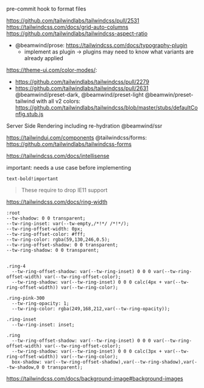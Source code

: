 pre-commit hook to format files

https://github.com/tailwindlabs/tailwindcss/pull/2531
https://tailwindcss.com/docs/grid-auto-columns
https://github.com/tailwindlabs/tailwindcss-aspect-ratio

- @beamwind/prose: https://tailwindcss.com/docs/typography-plugin
  - implement as plugin -> plugins may need to know what variants are already applied

https://theme-ui.com/color-modes/:

- https://github.com/tailwindlabs/tailwindcss/pull/2279
- https://github.com/tailwindlabs/tailwindcss/pull/2631
  @beamwind/preset-dark, @beamwind/preset-light
  @beamwin/preset-tailwind with all v2 colors: https://github.com/tailwindlabs/tailwindcss/blob/master/stubs/defaultConfig.stub.js

Server Side Rendering including re-hydration
@beamwind/ssr

https://tailwindui.com/components
@tailwindcss/forms: https://github.com/tailwindlabs/tailwindcss-forms

https://tailwindcss.com/docs/intellisense

important: needs a use case before implementing

```
text-bold!important
```

> These require to drop IE11 support

https://tailwindcss.com/docs/ring-width

```
:root
--tw-shadow: 0 0 transparent;
--tw-ring-inset: var(--tw-empty,/*!*/ /*!*/);
--tw-ring-offset-width: 0px;
--tw-ring-offset-color: #fff;
--tw-ring-color: rgba(59,130,246,0.5);
--tw-ring-offset-shadow: 0 0 transparent;
--tw-ring-shadow: 0 0 transparent;


.ring-4
  --tw-ring-offset-shadow: var(--tw-ring-inset) 0 0 0 var(--tw-ring-offset-width) var(--tw-ring-offset-color);
  --tw-ring-shadow: var(--tw-ring-inset) 0 0 0 calc(4px + var(--tw-ring-offset-width)) var(--tw-ring-color);

.ring-pink-300
  --tw-ring-opacity: 1;
  --tw-ring-color: rgba(249,168,212,var(--tw-ring-opacity));

.ring-inset
  --tw-ring-inset: inset;

.ring
  --tw-ring-offset-shadow: var(--tw-ring-inset) 0 0 0 var(--tw-ring-offset-width) var(--tw-ring-offset-color);
  --tw-ring-shadow: var(--tw-ring-inset) 0 0 0 calc(3px + var(--tw-ring-offset-width)) var(--tw-ring-color);
  box-shadow: var(--tw-ring-offset-shadow),var(--tw-ring-shadow),var(--tw-shadow,0 0 transparent);
```

https://tailwindcss.com/docs/background-image#background-images
